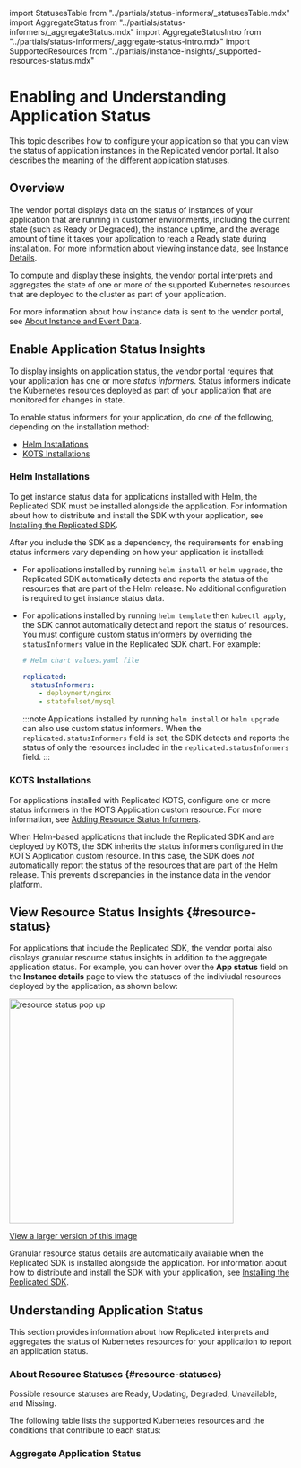 import StatusesTable from "../partials/status-informers/_statusesTable.mdx"
import AggregateStatus from "../partials/status-informers/_aggregateStatus.mdx"
import AggregateStatusIntro from "../partials/status-informers/_aggregate-status-intro.mdx"
import SupportedResources from "../partials/instance-insights/_supported-resources-status.mdx"

# Enabling and Understanding Application Status

This topic describes how to configure your application so that you can view the status of application instances in the Replicated vendor portal. It also describes the meaning of the different application statuses.

## Overview

The vendor portal displays data on the status of instances of your application that are running in customer environments, including the current state (such as Ready or Degraded), the instance uptime, and the average amount of time it takes your application to reach a Ready state during installation. For more information about viewing instance data, see [Instance Details](instance-insights-details).

To compute and display these insights, the vendor portal interprets and aggregates the state of one or more of the supported Kubernetes resources that are deployed to the cluster as part of your application.

<SupportedResources/>

For more information about how instance data is sent to the vendor portal, see [About Instance and Event Data](instance-insights-event-data).

## Enable Application Status Insights

To display insights on application status, the vendor portal requires that your application has one or more _status informers_. Status informers indicate the Kubernetes resources deployed as part of your application that are monitored for changes in state.

To enable status informers for your application, do one of the following, depending on the installation method:
* [Helm Installations](#helm-installations)
* [KOTS Installations](#kots-installations)

### Helm Installations 

To get instance status data for applications installed with Helm, the Replicated SDK must be installed alongside the application. For information about how to distribute and install the SDK with your application, see [Installing the Replicated SDK](/vendor/replicated-sdk-installing).

After you include the SDK as a dependency, the requirements for enabling status informers vary depending on how your application is installed:

* For applications installed by running `helm install` or `helm upgrade`, the Replicated SDK automatically detects and reports the status of the resources that are part of the Helm release. No additional configuration is required to get instance status data.

* For applications installed by running `helm template` then `kubectl apply`, the SDK cannot automatically detect and report the status of resources. You must configure custom status informers by overriding the `statusInformers` value in the Replicated SDK chart. For example:

  ```yaml
  # Helm chart values.yaml file 

  replicated:
    statusInformers:
      - deployment/nginx
      - statefulset/mysql
  ```

  :::note
  Applications installed by running `helm install` or `helm upgrade` can also use custom status informers. When the `replicated.statusInformers` field is set, the SDK detects and reports the status of only the resources included in the `replicated.statusInformers` field.
  :::

### KOTS Installations

For applications installed with Replicated KOTS, configure one or more status informers in the KOTS Application custom resource. For more information, see [Adding Resource Status Informers](admin-console-display-app-status).

When Helm-based applications that include the Replicated SDK and are deployed by KOTS, the SDK inherits the status informers configured in the KOTS Application custom resource. In this case, the SDK does _not_ automatically report the status of the resources that are part of the Helm release. This prevents discrepancies in the instance data in the vendor platform.

## View Resource Status Insights {#resource-status}

For applications that include the Replicated SDK, the vendor portal also displays granular resource status insights in addition to the aggregate application status. For example, you can hover over the **App status** field on the **Instance details** page to view the statuses of the indiviudal resources deployed by the application, as shown below:

<img src="/images/resource-status-hover-current-state.png" alt="resource status pop up" width="400px"/>

[View a larger version of this image](/images/resource-status-hover-current-state.png)

Granular resource status details are automatically available when the Replicated SDK is installed alongside the application. For information about how to distribute and install the SDK with your application, see [Installing the Replicated SDK](/vendor/replicated-sdk-installing).

## Understanding Application Status

This section provides information about how Replicated interprets and aggregates the status of Kubernetes resources for your application to report an application status.

### About Resource Statuses {#resource-statuses}

Possible resource statuses are Ready, Updating, Degraded, Unavailable, and Missing.

The following table lists the supported Kubernetes resources and the conditions that contribute to each status:

<StatusesTable/>

### Aggregate Application Status

<AggregateStatusIntro/>

<AggregateStatus/>